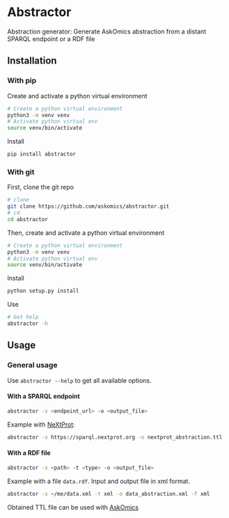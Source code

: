 # Abstractor

Abstraction generator: Generate AskOmics abstraction from a distant SPARQL endpoint or a RDF file

## Installation

### With pip

Create and activate a python virtual environment

```bash
# Create a python virtual environment
python3 -m venv venv
# Activate python virtual env
source venv/bin/activate
```

Install

```bash
pip install abstractor
```

### With git

First, clone the git repo

```bash
# clone
git clone https://github.com/askomics/abstractor.git
# cd
cd abstractor
```

Then, create and activate a python virtual environment

```bash
# Create a python virtual environment
python3 -m venv venv
# Activate python virtual env
source venv/bin/activate
```

Install

```bash
python setup.py install
```

Use

```bash
# Get help
abstractor -h
```

## Usage

### General usage

Use `abstractor --help` to get all available options.

#### With a SPARQL endpoint

```bash
abstractor -s <endpoint_url> -o <output_file>
```

Example with [NeXtProt](https://sparql.nextprot.org):

```bash
abstractor -s https://sparql.nextprot.org -o nextprot_abstraction.ttl
```

#### With a RDF file

```bash
abstractor -s <path> -t <type> -o <output_file>
```

Example with a file `data.rdf`. Input and output file in xml format.

```bash
abstractor -s ~/me/data.xml -t xml -o data_abstraction.xml -f xml
```

Obtained TTL file can be used with [AskOmics](https://github.com/askomics/flaskomics)
